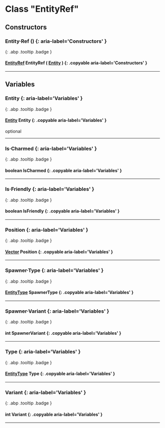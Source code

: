 # Class "EntityRef"
## Constructors
### Entity·Ref () {: aria-label='Constructors' }
[ ](#){: .abp .tooltip .badge }
#### [EntityRef](../EntityRef) EntityRef ( [Entity](../Entity ) ) {: .copyable aria-label='Constructors' }

___ 
## Variables
### Entity {: aria-label='Variables' }
[ ](#){: .abp .tooltip .badge }
#### [Entity](../Entity) Entity {: .copyable aria-label='Variables' }
optional 

___ 
### Is·Charmed {: aria-label='Variables' }
[ ](#){: .abp .tooltip .badge }
#### boolean IsCharmed  {: .copyable aria-label='Variables' }

___ 
### Is·Friendly {: aria-label='Variables' }
[ ](#){: .abp .tooltip .badge }
#### boolean IsFriendly  {: .copyable aria-label='Variables' }

___ 
### Position {: aria-label='Variables' }
[ ](#){: .abp .tooltip .badge }
#### [Vector](../Vector) Position  {: .copyable aria-label='Variables' }

___ 
### Spawner·Type {: aria-label='Variables' }
[ ](#){: .abp .tooltip .badge }
#### [EntityType](../enums/EntityType) SpawnerType  {: .copyable aria-label='Variables' }

___ 
### Spawner·Variant {: aria-label='Variables' }
[ ](#){: .abp .tooltip .badge }
#### int SpawnerVariant  {: .copyable aria-label='Variables' }

___ 
### Type {: aria-label='Variables' }
[ ](#){: .abp .tooltip .badge }
#### [EntityType](../enums/EntityType) Type  {: .copyable aria-label='Variables' }

___ 
### Variant {: aria-label='Variables' }
[ ](#){: .abp .tooltip .badge }
#### int Variant  {: .copyable aria-label='Variables' }

___ 

